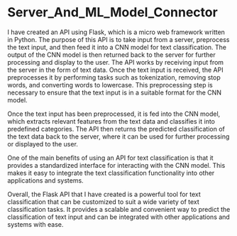 # Server_And_ML_Model_Connector
I have created an API using Flask, which is a micro web framework written in Python. The purpose of this API is to take input from a server, preprocess the text input, and then feed it into a CNN model for text classification. The output of the CNN model is then returned back to the server for further processing and display to the user.
The API works by receiving input from the server in the form of text data. Once the text input is received, the API preprocesses it by performing tasks such as tokenization, removing stop words, and converting words to lowercase. This preprocessing step is necessary to ensure that the text input is in a suitable format for the CNN model.

Once the text input has been preprocessed, it is fed into the CNN model, which extracts relevant features from the text data and classifies it into predefined categories. The API then returns the predicted classification of the text data back to the server, where it can be used for further processing or displayed to the user.

One of the main benefits of using an API for text classification is that it provides a standardized interface for interacting with the CNN model. This makes it easy to integrate the text classification functionality into other applications and systems.

Overall, the Flask API that I have created is a powerful tool for text classification that can be customized to suit a wide variety of text classification tasks. It provides a scalable and convenient way to predict the classification of text input and can be integrated with other applications and systems with ease.
